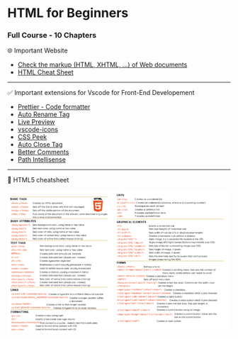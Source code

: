
# HTML for Beginners

### Full Course - 10 Chapters

🌐 Important Website
- [Check the markup (HTML, XHTML, …) of Web documents](https://validator.w3.org/#validate_by_upload)
- [HTML Cheat Sheet](https://texteditor.com/characters/)
---

✅ Important extensions for Vscode for Front-End Developement
 
 - [Prettier - Code formatter](https://marketplace.visualstudio.com/items?itemName=esbenp.prettier-vscode)
 - [Auto Rename Tag](https://marketplace.visualstudio.com/items?itemName=formulahendry.auto-rename-tag)
 - [Live Preview](https://marketplace.visualstudio.com/items?itemName=ms-vscode.live-server0)
 - [vscode-icons](https://marketplace.visualstudio.com/items?itemName=vscode-icons-team.vscode-icons)
 - [CSS Peek](https://marketplace.visualstudio.com/items?itemName=pranaygp.vscode-css-peek)
 - [Auto Close Tag](https://marketplace.visualstudio.com/items?itemName=formulahendry.auto-close-tag)
 - [Better Comments](https://marketplace.visualstudio.com/items?itemName=aaron-bond.better-comments)
 - [Path Intellisense](https://marketplace.visualstudio.com/items?itemName=christian-kohler.path-intellisense)
---


📝 HTML5 cheatsheet
<br>
<br>
![image](https://github.com/Prajwal056/HTML-Full-Course/blob/main/images/cheatsheet1.png)



